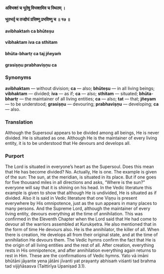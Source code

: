 #### अविभक्तं च भूतेषु विभक्तमिव च स्थितम् ।
#### भूतभर्तृ च तज्ज्ञेयं ग्रसिष्णु प्रभविष्णु च ॥ १७ ॥

#### avibhaktaṁ ca bhūteṣu
#### vibhaktam iva ca sthitam
#### bhūta-bhartṛ ca taj jñeyaṁ
#### grasiṣṇu prabhaviṣṇu ca

### Synonyms

**avibhaktam** — without division; **ca** — also; **bhūteṣu** — in all living beings; **vibhaktam** — divided; **iva** — as if; **ca** — also; **sthitam** — situated; **bhūta**-**bhartṛ** — the maintainer of all living entities; **ca** — also; **tat** — that; **jñeyam** — to be understood; **grasiṣṇu** — devouring; **prabhaviṣṇu** — developing; **ca** — also.

### Translation

Although the Supersoul appears to be divided among all beings, He is never divided. He is situated as one. Although He is the maintainer of every living entity, it is to be understood that He devours and develops all.

### Purport

The Lord is situated in everyone’s heart as the Supersoul. Does this mean that He has become divided? No. Actually, He is one. The example is given of the sun: The sun, at the meridian, is situated in its place. But if one goes for five thousand miles in all directions and asks, “Where is the sun?” everyone will say that it is shining on his head. In the Vedic literature this example is given to show that although He is undivided, He is situated as if divided. Also it is said in Vedic literature that one Viṣṇu is present everywhere by His omnipotence, just as the sun appears in many places to many persons. And the Supreme Lord, although the maintainer of every living entity, devours everything at the time of annihilation. This was confirmed in the Eleventh Chapter when the Lord said that He had come to devour all the warriors assembled at Kurukṣetra. He also mentioned that in the form of time He devours also. He is the annihilator, the killer of all. When there is creation, He develops all from their original state, and at the time of annihilation He devours them. The Vedic hymns confirm the fact that He is the origin of all living entities and the rest of all. After creation, everything rests in His omnipotence, and after annihilation everything again returns to rest in Him. These are the confirmations of Vedic hymns. Yato vā imāni bhūtāni jāyante yena jātāni jīvanti yat prayanty abhisaṁ viśanti tad brahma tad vijijñāsasva (Taittirīya Upaniṣad 3.1).